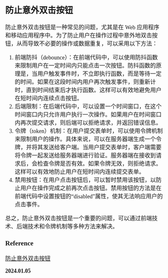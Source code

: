 <font size=4 face='楷体'>

## 防止意外双击按钮

防止意外双击按钮是一种常见的问题，尤其是在 Web 应用程序和移动应用程序中。为了防止用户在操作过程中意外地双击按钮，从而导致不必要的操作或数据重复，可以采用以下方法：

1.  前端防抖（debounce）：在前端代码中，可以使用防抖函数来限制用户在一定时间内只能点击一次按钮。防抖函数的原理是，当用户触发事件时，不立即执行函数，而是等待一定的时间。如果在这段时间内用户再次触发事件，则重新计时，直到时间结束后才执行函数。这样可以有效地避免用户在短时间内连续点击按钮。
2.  后端限制：在后端代码中，可以设置一个时间窗口，在这个时间窗口内只允许用户执行一次操作。如果用户在时间窗口内再次提交请求，则后端可以拒绝请求，并返回错误信息。
3.  令牌（token）机制：在用户提交表单时，可以使用令牌机制来限制用户的操作。具体来说，可以在服务器端生成一个令牌，并将其发送给客户端。当用户提交表单时，客户端需要将令牌一起发送给服务器端进行验证。服务器端在接收到请求后，会检查令牌是否有效。如果令牌无效，则拒绝请求。这样可以有效地防止用户在短时间内连续提交表单。
4.  禁用按钮：在用户点击按钮后，可以暂时禁用该按钮，以防止用户在操作完成之前再次点击按钮。禁用按钮的方法是在前端代码中设置按钮的“disabled”属性，使其无法响应用户的点击事件。

总之，防止意外双击按钮是一个重要的问题，可以通过前端技术、后端技术和令牌机制等多种方法来解决。

### Reference

[防止意外双击按钮](https://cloud.tencent.com/developer/information/%E9%98%B2%E6%AD%A2%E6%84%8F%E5%A4%96%E5%8F%8C%E5%87%BB%E6%8C%89%E9%92%AE)

**2024.01.05**
